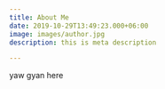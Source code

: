 ```yaml
---
title: About Me
date: 2019-10-29T13:49:23.000+06:00
image: images/author.jpg
description: this is meta description

---
```

yaw gyan here